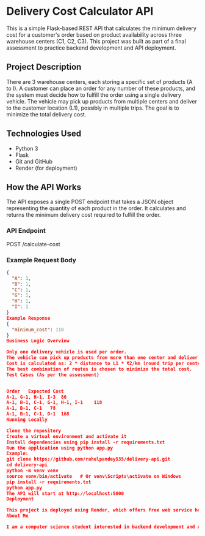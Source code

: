 # Delivery Cost Calculator API

This is a simple Flask-based REST API that calculates the minimum delivery cost for a customer's order based on product availability across three warehouse centers (C1, C2, C3). This project was built as part of a final assessment to practice backend development and API deployment.

## Project Description

There are 3 warehouse centers, each storing a specific set of products (A to I). A customer can place an order for any number of these products, and the system must decide how to fulfill the order using a single delivery vehicle. The vehicle may pick up products from multiple centers and deliver to the customer location (L1), possibly in multiple trips. The goal is to minimize the total delivery cost.

## Technologies Used

- Python 3
- Flask
- Git and GitHub
- Render (for deployment)

## How the API Works

The API exposes a single POST endpoint that takes a JSON object representing the quantity of each product in the order. It calculates and returns the minimum delivery cost required to fulfill the order.

### API Endpoint

POST /calculate-cost

### Example Request Body

```json
{
  "A": 1,
  "B": 1,
  "C": 1,
  "G": 1,
  "H": 1,
  "I": 1
}
Example Response
{
  "minimum_cost": 118
}
Business Logic Overview

Only one delivery vehicle is used per order.
The vehicle can pick up products from more than one center and deliver to L1 multiple times.
Cost is calculated as: 2 * distance to L1 * ₹2/km (round trip per center).
The best combination of routes is chosen to minimize the total cost.
Test Cases (As per the assessment)


Order	Expected Cost
A-1, G-1, H-1, I-3	86
A-1, B-1, C-1, G-1, H-1, I-1	118
A-1, B-1, C-1	78
A-1, B-1, C-1, D-1	168
Running Locally

Clone the repository
Create a virtual environment and activate it
Install dependencies using pip install -r requirements.txt
Run the application using python app.py
Example:
git clone https://github.com/rahulpandey535/delivery-api.git
cd delivery-api
python -m venv venv
source venv/bin/activate   # Or venv\Scripts\activate on Windows
pip install -r requirements.txt
python app.py
The API will start at http://localhost:5000
Deployment

This project is deployed using Render, which offers free web service hosting for Python applications.
About Me

I am a computer science student interested in backend development and API design. This project helped me understand how to structure a Flask application, implement business logic, and deploy an API to a live server.